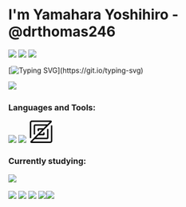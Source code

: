 # I'm Yamahara Yoshihiro -@drthomas246

![](https://komarev.com/ghpvc/?username=srthomas246&color=blueviolet) ![](https://qiita-badge.apiapi.app/s/Dr_Thomas/posts.svg) ![](https://qiita-badge.apiapi.app/s/Dr_Thomas/contributions.svg)

[![Typing SVG](https://readme-typing-svg.herokuapp.com?font=Fira+Code&letterSpacing=&duration=3000&pause=500&color=9C44F7&multiline=true&width=550&height=80&lines=I+am+a+mathematics+teacher+in+Japan.;I+develop+software+and+other+toolsto+simplify;educational+administrative+tasks.)](https://git.io/typing-svg)

![](https://github-profile-trophy.vercel.app/?username=drthomas246&theme=light&margin-w=15)

### Languages and Tools:

![](https://skillicons.dev/icons?i=astro,html,css,react,ts,tailwind,bun,babel,nodejs,vercel,svg,vite,webpack,py&theme=light)
![](https://skillicons.dev/icons?i=md,opencv,cs,dotnet,ai,visualstudio,git,powershell,windows&theme=light)&ensp;<img src="./zedindustries.svg"  width="45"/>

### Currently studying:
![](https://skillicons.dev/icons?i=astro,react,ts,nextjs,tailwind,firebase,bun,vite,py,md,opencv,cs,dotnet,ai&theme=light)

![](https://github-profile-summary-cards.vercel.app/api/cards/profile-details?username=drthomas246&theme=default)
![](https://github-readme-stats.vercel.app/api/top-langs?username=drthomas246&show_icons=true&layout=donut&hide=css,html)
![](https://github-readme-stats.vercel.app/api?username=drthomas246&layout=donut)
![](https://github-profile-summary-cards.vercel.app/api/cards/stats?username=drthomas246&theme=default)![](https://github-profile-summary-cards.vercel.app/api/cards/productive-time?username=drthomas246&theme=default&utcOffset=9)

